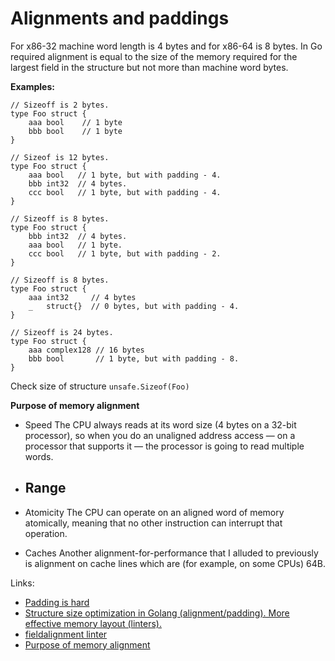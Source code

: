 # Alignments and paddings

For x86-32 machine word length is 4 bytes and for x86-64 is 8 bytes.
In Go required alignment is equal to the size of the memory required for the largest field in the structure but not more than machine word bytes.

**Examples:**

```
// Sizeoff is 2 bytes.
type Foo struct {
    aaa bool    // 1 byte
	bbb bool    // 1 byte
}

```

```
// Sizeof is 12 bytes.
type Foo struct {
	aaa bool   // 1 byte, but with padding - 4.
	bbb int32  // 4 bytes.
	ccc bool   // 1 byte, but with padding - 4.
}
```

```
// Sizeoff is 8 bytes.
type Foo struct {
	bbb int32  // 4 bytes.
	aaa bool   // 1 byte.
	ccc bool   // 1 byte, but with padding - 2.
}
```

```
// Sizeoff is 8 bytes.
type Foo struct {
	aaa int32     // 4 bytes
	_   struct{}  // 0 bytes, but with padding - 4.
}
```

```
// Sizeoff is 24 bytes.
type Foo struct {
	aaa complex128 // 16 bytes
	bbb bool       // 1 byte, but with padding - 8.
}

```

Check size of structure `unsafe.Sizeof(Foo)`

**Purpose of memory alignment**

- Speed
  The CPU always reads at its word size (4 bytes on a 32-bit processor), so when you do an unaligned address access — on a processor that supports it — the processor is going to read multiple words. 

- Range
  -

- Atomicity
  The CPU can operate on an aligned word of memory atomically, meaning that no other instruction can interrupt that operation.

- Caches
  Another alignment-for-performance that I alluded to previously is alignment on cache lines which are (for example, on some CPUs) 64B.

Links:

- [Padding is hard](https://dave.cheney.net/2015/10/09/padding-is-hard)
- [Structure size optimization in Golang (alignment/padding). More effective memory layout (linters).](https://itnext.io/structure-size-optimization-in-golang-alignment-padding-more-effective-memory-layout-linters-fffdcba27c61)
- [fieldalignment linter](https://pkg.go.dev/golang.org/x/tools/go/analysis/passes/fieldalignment)
- [Purpose of memory alignment](https://stackoverflow.com/questions/381244/purpose-of-memory-alignment)
